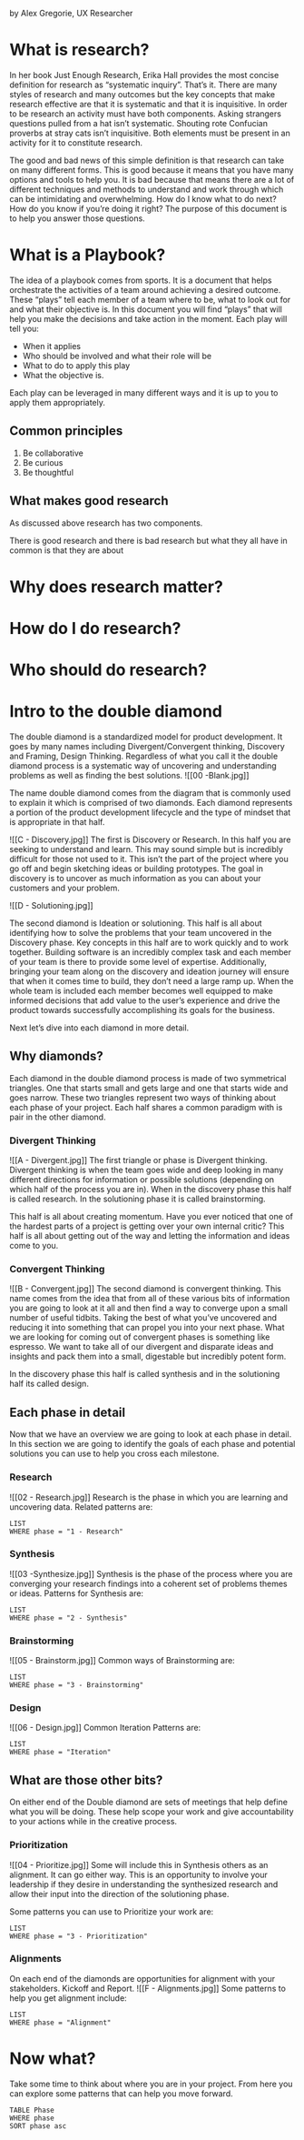 by Alex Gregorie, UX Researcher
# What is research?

In her book Just Enough Research, Erika Hall provides the most concise definition for research as “systematic inquiry”. That’s it. There are many styles of research and many outcomes but the key concepts that make research effective are that it is systematic and that it is inquisitive. In order to be research an activity must have both components. Asking strangers questions pulled from a hat isn’t systematic. Shouting rote Confucian proverbs at stray cats isn’t inquisitive. Both elements must be present in an activity for it to constitute research.

The good and bad news of this simple definition is that research can take on many different forms. This is good because it means that you have many options and tools to help you. It is bad because that means there are a lot of different techniques and methods to understand and work through which can be intimidating and overwhelming. How do I know what to do next? How do you know if you’re doing it right? The purpose of this document is to help you answer those questions.

# What is a Playbook?

The idea of a playbook comes from sports. It is a document that helps orchestrate the activities of a team around achieving a desired outcome. These “plays” tell each member of a team where to be, what to look out for and what their objective is. In this document you will find “plays” that will help you make the decisions and take action in the moment. Each play will tell you:

- When it applies
- Who should be involved and what their role will be
- What to do to apply this play
- What the objective is.

Each play can be leveraged in many different ways and it is up to you to apply them appropriately.

## Common principles

1. Be collaborative
2. Be curious
3. Be thoughtful

## What makes good research

As discussed above research has two components.

There is good research and there is bad research but what they all have in common is that they are about

# Why does research matter?

# How do I do research?

# Who should do research?

# Intro to the double diamond


The double diamond is a standardized model for product development. It goes by many names including Divergent/Convergent thinking, Discovery and Framing, Design Thinking. Regardless of what you call it the double diamond process is a systematic way of uncovering and understanding problems as well as finding the best solutions.
![[00 -Blank.jpg]]

The name double diamond comes from the diagram that is commonly used to explain it which is comprised of two diamonds. Each diamond represents a portion of the product development lifecycle and the type of mindset that is appropriate in that half. 



![[C - Discovery.jpg]]
The first is Discovery or Research. In this half you are seeking to understand and learn. This may sound simple but is incredibly difficult for those not used to it. This isn’t the part of the project where you go off and begin sketching ideas or building prototypes. The goal in discovery is to uncover as much information as you can about your customers and your problem.

![[D - Solutioning.jpg]]

The second diamond is Ideation or solutioning. This half is all about identifying how to solve the problems that your team uncovered in the Discovery phase. Key concepts in this half are to work quickly and to work together. Building software is an incredibly complex task and each member of your team is there to provide some level of expertise. Additionally, bringing your team along on the discovery and ideation journey will ensure that when it comes time to build, they don’t need a large ramp up. When the whole team is included each member becomes well equipped to make informed decisions that add value to the user’s experience and drive the product towards successfully accomplishing its goals for the business.

Next let’s dive into each diamond in more detail.

## Why diamonds?

Each diamond in the double diamond process is made of two symmetrical triangles. One that starts small and gets large and one that starts wide and goes narrow. These two triangles represent two ways of thinking about each phase of your project. Each half shares a common paradigm with is pair in the other diamond.

### Divergent Thinking

![[A - Divergent.jpg]]
The first triangle or phase is Divergent thinking. Divergent thinking is when the team goes wide and deep looking in many different directions for information or possible solutions (depending on which half of the process you are in). When in the discovery phase this half is called research. In the solutioning phase it is called brainstorming.

This half is all about creating momentum. Have you ever noticed that one of the hardest parts of a project is getting over your own internal critic? This half is all about getting out of the way and letting the information and ideas come to you.

### Convergent Thinking

![[B - Convergent.jpg]]
The second diamond is convergent thinking. This name comes from the idea that from all of these various bits of information you are going to look at it all and then find a way to converge upon a small number of useful tidbits. Taking the best of what you’ve uncovered and reducing it into something that can propel you into your next phase. What we are looking for coming out of convergent phases is something like espresso. We want to take all of our divergent and disparate ideas and insights and pack them into a small, digestable but incredibly potent form.

In the discovery phase this half is called synthesis and in the solutioning half its called design.

## Each phase in detail

Now that we have an overview we are going to look at each phase in detail. In this section we are going to identify the goals of each phase and potential solutions you can use to help you cross each milestone.

### Research
![[02 - Research.jpg]]
Research is the phase in which you are learning and uncovering data. 
Related patterns are:
```dataview
LIST
WHERE phase = "1 - Research"
```

### Synthesis
![[03 -Synthesize.jpg]]
Synthesis is the phase of the process where you are converging your research findings into a coherent set of problems themes or ideas. 
Patterns for Synthesis are:
```dataview
LIST
WHERE phase = "2 - Synthesis" 
```
### Brainstorming
![[05 - Brainstorm.jpg]]
Common ways of Brainstorming are:
```dataview
LIST
WHERE phase = "3 - Brainstorming"
```
### Design

![[06 - Design.jpg]]
Common Iteration Patterns are:
```dataview
LIST
WHERE phase = "Iteration"
```

## What are those other bits?

On either end of the Double diamond are sets of meetings that help define what you will be doing. These help scope your work and give accountability to your actions while in the creative process.

### Prioritization
![[04 - Prioritize.jpg]]
Some will include this in Synthesis others as an alignment. It can go either way. This is an opportunity to involve your leadership if they desire in understanding the synthesized research and allow their input into the direction of the solutioning phase.

Some patterns you can use to Prioritize your work are:
```dataview
LIST
WHERE phase = "3 - Prioritization"
```

### Alignments

On each end of the diamonds are opportunities for alignment with your stakeholders. Kickoff and Report.
![[F - Alignments.jpg]]
Some patterns to help you get alignment include:
```dataview
LIST
WHERE phase = "Alignment"
```
# Now what?
Take some time to think about where you are in your project. From here you can explore some patterns that can help you move forward. 
```dataview
TABLE Phase
WHERE phase
SORT phase asc
```
